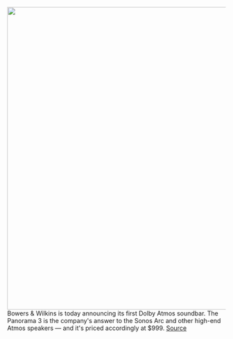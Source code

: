 <img src='https://cdn.vox-cdn.com/thumbor/1nVqyrcYtkU5NYx0Vc-2NdO0ZtA=/0x0:2034x1273/1200x800/filters:focal(805x714:1129x1038)/cdn.vox-cdn.com/uploads/chorus_image/image/70574592/BW1.0.jpg' width='700px' /><br/>
Bowers & Wilkins is today announcing its first Dolby Atmos soundbar. The Panorama 3 is the company's answer to the Sonos Arc and other high-end Atmos speakers — and it's priced accordingly at $999.
<a href='https://www.theverge.com/2022/3/3/22957586/bowers-wilkins-panorama-3-dolby-atmos-soundbar-announced'> Source <a/>
